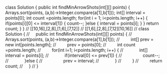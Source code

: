 class Solution {
public int findMinArrowShots(int[][] points) {
Arrays.sort(points, (a,b)->Integer.compare(a[1],b[1]));
int[] interval = points[0];
int count =points.length;
for(int i = 1; i<points.length; i++) {
if(points[i][0] <= interval[1]) {
count--;
}else {
interval = points[i];
}
}
return count;
}
}
// [[10,16],[2,8],[1,6],[7,12]]
//  [[1,6],[2,8],[7,12][10,16]]
// class Solution {
//     public int findMinArrowShots(int[][] points) {
//         Arrays.sort(points, (a,b)->Integer.compare(a[1],b[1]));
//         int[] prev = new int[points.length];
//         prev = points[0];
//         int count =points.length;
//         for(int i=1; i<points.length; i++) {
//             int[] interval = points[i];
//             if(interval[0] <= prev[1]) {
//                 count--;
//             }else {
//                 prev = interval;
//             }
//         }
//         return count;
//     }
// }
​